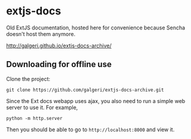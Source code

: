 extjs-docs
==========

Old ExtJS documentation, hosted here for convenience because Sencha doesn't host them anymore.

http://galgeri.github.io/extjs-docs-archive/

Downloading for offline use
---------------------------

Clone the project:

```
git clone https://github.com/galgeri/extjs-docs-archive.git 
```

Since the Ext docs webapp uses ajax, you also need to run a simple web server to use it. For example,

```
python -m http.server
```

Then you should be able to go to `http://localhost:8000` and view it.
